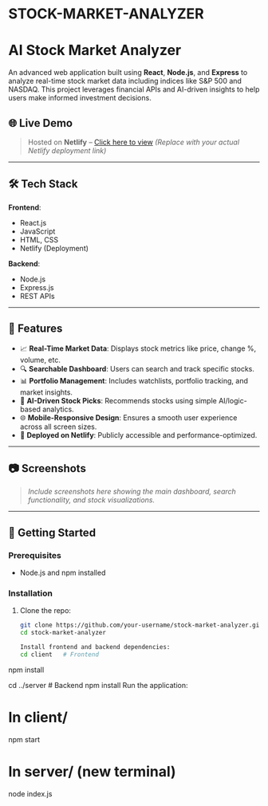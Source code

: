# STOCK-MARKET-ANALYZER
# AI Stock Market Analyzer

An advanced web application built using **React**, **Node.js**, and **Express** to analyze real-time stock market data including indices like S&P 500 and NASDAQ. This project leverages financial APIs and AI-driven insights to help users make informed investment decisions.

## 🌐 Live Demo

> Hosted on **Netlify** – [Click here to view](https://benevolent-churros-24c551.netlify.app/)
> *(Replace with your actual Netlify deployment link)*

---

## 🛠️ Tech Stack

**Frontend**:  
- React.js  
- JavaScript  
- HTML, CSS  
- Netlify (Deployment)

**Backend**:  
- Node.js  
- Express.js  
- REST APIs

---

## 📌 Features

- 📈 **Real-Time Market Data**: Displays stock metrics like price, change %, volume, etc.
- 🔍 **Searchable Dashboard**: Users can search and track specific stocks.
- 📊 **Portfolio Management**: Includes watchlists, portfolio tracking, and market insights.
- 🤖 **AI-Driven Stock Picks**: Recommends stocks using simple AI/logic-based analytics.
- 🌐 **Mobile-Responsive Design**: Ensures a smooth user experience across all screen sizes.
- 🚀 **Deployed on Netlify**: Publicly accessible and performance-optimized.

---

## 📷 Screenshots

> *Include screenshots here showing the main dashboard, search functionality, and stock visualizations.*

---

## 🚀 Getting Started

### Prerequisites

- Node.js and npm installed

### Installation

1. Clone the repo:
   ```bash
   git clone https://github.com/your-username/stock-market-analyzer.git
   cd stock-market-analyzer

   Install frontend and backend dependencies:
   cd client   # Frontend
npm install

cd ../server  # Backend
npm install
Run the application:
# In client/
npm start

# In server/ (new terminal)
node index.js

